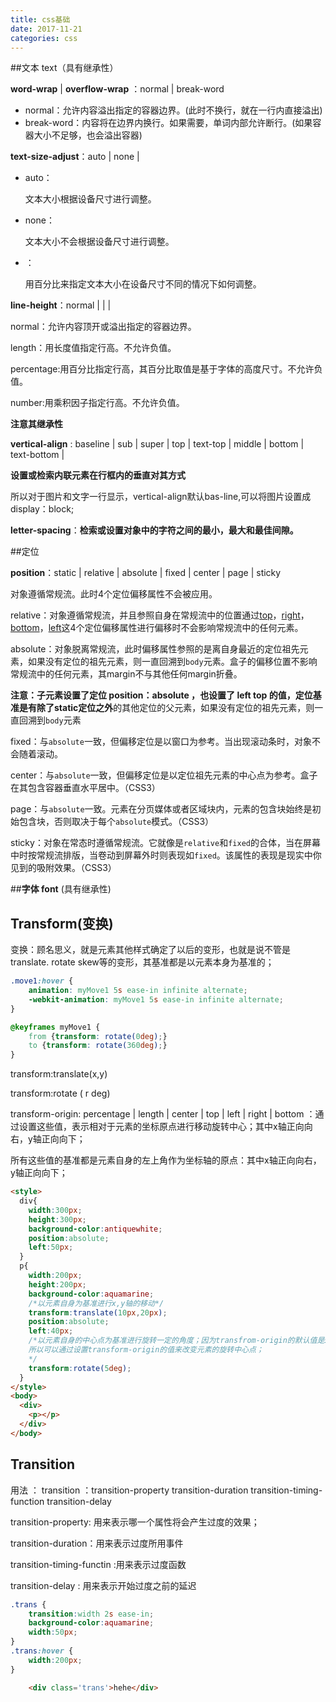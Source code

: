 ```yaml
---
title: css基础 
date: 2017-11-21 
categories: css
---
```


##文本 text（具有继承性）

**word-wrap** | **overflow-wrap** ：normal | break-word

* normal：允许内容溢出指定的容器边界。(此时不换行，就在一行内直接溢出)
* break-word：内容将在边界内换行。如果需要，单词内部允许断行。(如果容器大小不足够，也会溢出容器)

**text-size-adjust**：auto | none | [](http://www.css88.com/book/css/values/numeric/percentage.htm)

- auto：

  文本大小根据设备尺寸进行调整。

- none：

  文本大小不会根据设备尺寸进行调整。

- [](http://www.css88.com/book/css/values/numeric/percentage.htm)：

  用百分比来指定文本大小在设备尺寸不同的情况下如何调整。

**line-height**：normal | <length> | <percentage> | <number>

normal：允许内容顶开或溢出指定的容器边界。

length：用长度值指定行高。不允许负值。

percentage:用百分比指定行高，其百分比取值是基于字体的高度尺寸。不允许负值。

number:用乘积因子指定行高。不允许负值。

**注意其继承性**

**vertical-align** : baseline | sub | super | top | text-top | middle | bottom | text-bottom | 

**设置或检索内联元素在行框内的垂直对其方式**

所以对于图片和文字一行显示，vertical-align默认bas-line,可以将图片设置成display：block;

**letter-spacing**：**检索或设置对象中的字符之间的最小，最大和最佳间隙。**

##定位

**position**：static | relative | absolute | fixed | center | page | sticky

对象遵循常规流。此时4个定位偏移属性不会被应用。

relative：对象遵循常规流，并且参照自身在常规流中的位置通过[top](http://www.css88.com/book/css/properties/positioning/top.htm)，[right](http://www.css88.com/book/css/properties/positioning/right.htm)，[bottom](http://www.css88.com/book/css/properties/positioning/bottom.htm)，[left](http://www.css88.com/book/css/properties/positioning/left.htm)这4个定位偏移属性进行偏移时不会影响常规流中的任何元素。

absolute：对象脱离常规流，此时偏移属性参照的是离自身最近的定位祖先元素，如果没有定位的祖先元素，则一直回溯到`body`元素。盒子的偏移位置不影响常规流中的任何元素，其margin不与其他任何margin折叠。

**注意：**子元素设置了定位 position：absolute ，**也设置了 left top 的值**，定位基准是有**除了static定位之外**的其他定位的父元素，如果没有定位的祖先元素，则一直回溯到`body`元素

fixed：与`absolute`一致，但偏移定位是以窗口为参考。当出现滚动条时，对象不会随着滚动。

center：与`absolute`一致，但偏移定位是以定位祖先元素的中心点为参考。盒子在其包含容器垂直水平居中。（CSS3）

page：与`absolute`一致。元素在分页媒体或者区域块内，元素的包含块始终是初始包含块，否则取决于每个`absolute`模式。（CSS3）

sticky：对象在常态时遵循常规流。它就像是`relative`和`fixed`的合体，当在屏幕中时按常规流排版，当卷动到屏幕外时则表现如`fixed`。该属性的表现是现实中你见到的吸附效果。（CSS3）

##**字体 font** (具有继承性)



## Transform(变换)

变换：顾名思义，就是元素其他样式确定了以后的变形，也就是说不管是translate. rotate skew等的变形，其基准都是以元素本身为基准的；

```css
.move1:hover {
    animation: myMove1 5s ease-in infinite alternate;
    -webkit-animation: myMove1 5s ease-in infinite alternate;
}

@keyframes myMove1 {
    from {transform: rotate(0deg);}
    to {transform: rotate(360deg);}
}
```

transform:translate(x,y) 

transform:rotate ( r deg)

transform-origin: percentage | length |  center | top | left | right | bottom ：通过设置这些值，表示相对于元素的坐标原点进行移动旋转中心；其中x轴正向向右，y轴正向向下；

所有这些值的基准都是元素自身的左上角作为坐标轴的原点：其中x轴正向向右，y轴正向向下；

```html
<style>
  div{
    width:300px;
    height:300px;
    background-color:antiquewhite;
    position:absolute;
    left:50px;
  }
  p{
    width:200px;
    height:200px;
    background-color:aquamarine;
    /*以元素自身为基准进行x,y轴的移动*/
    transform:translate(10px,20px);
    position:absolute;
    left:40px;
    /*以元素自身的中心点为基准进行旋转一定的角度；因为transfrom-origin的默认值是50% 50%，也就是说元素旋转的中心点就是元素的本身
    所以可以通过设置transform-origin的值来改变元素的旋转中心点；
    */
    transform:rotate(5deg);
  }
</style>
<body>
  <div>
    <p></p>
  </div>
</body>
```





## Transition

用法 ： transition ：transition-property transition-duration transition-timing-function transition-delay

transition-property: 用来表示哪一个属性将会产生过度的效果；

transition-duration：用来表示过度所用事件

transition-timing-functin :用来表示过度函数

transition-delay : 用来表示开始过度之前的延迟

```css
.trans {
    transition:width 2s ease-in;
    background-color:aquamarine;
    width:50px;
}
.trans:hover {
    width:200px;
}
```

```html
    <div class='trans'>hehe</div>
```







